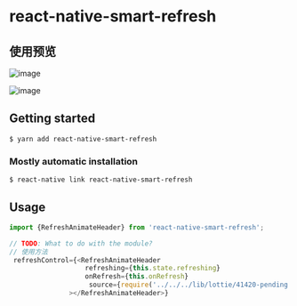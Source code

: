 # react-native-smart-refresh

## 使用预览

![image](https://github.com/gaokaikai/react-native-smart-refresh/blob/master/example/lottie.gif)

![image](https://github.com/gaokaikai/react-native-smart-refresh/blob/master/example/normal.gif)

## Getting started

`$ yarn add react-native-smart-refresh`

### Mostly automatic installation

`$ react-native link react-native-smart-refresh`

## Usage
```javascript
import {RefreshAnimateHeader} from 'react-native-smart-refresh';

// TODO: What to do with the module?
// 使用方法
 refreshControl={<RefreshAnimateHeader
                   refreshing={this.state.refreshing}
                   onRefresh={this.onRefresh}
                    source={require('../../../lib/lottie/41420-pending.json')}
               ></RefreshAnimateHeader>}
```
